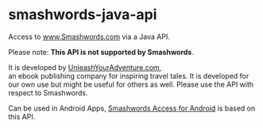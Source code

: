 # smashwords-java-api

Access to www.Smashwords.com via a Java API.

Please note: <b>This API is not supported by Smashwords</b>.

It is developed by <a href="http://unleashyouradventure.com">UnleashYourAdventure.com</a>,<br> an ebook publishing company for inspiring travel tales. It is developed for our own use but might be useful for others as well. Please use the API with respect to Smashwords.

Can be used in Android Apps, <a href="https://play.google.com/store/apps/details?id=com.unleashyouradventure.swaccess">Smashwords Access for Android</a> is based on this API.

